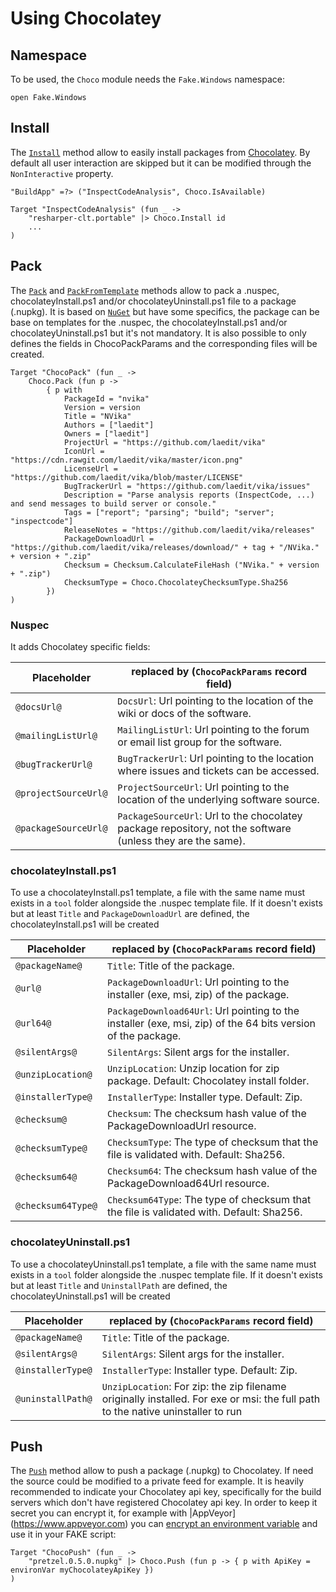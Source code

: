 # Using Chocolatey

## Namespace

To be used, the `Choco` module needs the `Fake.Windows` namespace:

    open Fake.Windows

## Install

The [`Install`](apidocs/fake-choco.html) method allow to easily install packages from [Chocolatey](https://chocolatey.org).
By default all user interaction are skipped but it can be modified through the `NonInteractive` property.


    "BuildApp" =?> ("InspectCodeAnalysis", Choco.IsAvailable)

    Target "InspectCodeAnalysis" (fun _ ->
        "resharper-clt.portable" |> Choco.Install id
        ...
    )

## Pack

The [`Pack`](apidocs/fake-choco.html) and [`PackFromTemplate`](apidocs/fake-choco.html) methods allow to pack a .nuspec, chocolateyInstall.ps1 and/or chocolateyUninstall.ps1 file to a package (.nupkg).
It is based on [`NuGet`](create-nuget-package.html) but have some specifics, the package can be base on templates for the .nuspec, the chocolateyInstall.ps1 and/or chocolateyUninstall.ps1 but it's not mandatory.
It is also possible to only defines the fields in ChocoPackParams and the corresponding files will be created.

    Target "ChocoPack" (fun _ ->
        Choco.Pack (fun p ->
            { p with
                PackageId = "nvika"
                Version = version
                Title = "NVika"
                Authors = ["laedit"]
                Owners = ["laedit"]
                ProjectUrl = "https://github.com/laedit/vika"
                IconUrl = "https://cdn.rawgit.com/laedit/vika/master/icon.png"
                LicenseUrl = "https://github.com/laedit/vika/blob/master/LICENSE"
                BugTrackerUrl = "https://github.com/laedit/vika/issues"
                Description = "Parse analysis reports (InspectCode, ...) and send messages to build server or console."
                Tags = ["report"; "parsing"; "build"; "server"; "inspectcode"]
                ReleaseNotes = "https://github.com/laedit/vika/releases"
                PackageDownloadUrl = "https://github.com/laedit/vika/releases/download/" + tag + "/NVika." + version + ".zip"
                Checksum = Checksum.CalculateFileHash ("NVika." + version + ".zip")
                ChecksumType = Choco.ChocolateyChecksumType.Sha256
            })
    )


### Nuspec
It adds Chocolatey specific fields:

Placeholder | replaced by (`ChocoPackParams` record field)
--- | ---
`@docsUrl@` | `DocsUrl`: Url pointing to the location of the wiki or docs of the software.
`@mailingListUrl@` | `MailingListUrl`: Url pointing to the forum or email list group for the software.
`@bugTrackerUrl@` | `BugTrackerUrl`: Url pointing to the location where issues and tickets can be accessed.
`@projectSourceUrl@` | `ProjectSourceUrl`: Url pointing to the location of the underlying software source.
`@packageSourceUrl@` | `PackageSourceUrl`: Url to the chocolatey package repository, not the software (unless they are the same).

### chocolateyInstall.ps1
To use a chocolateyInstall.ps1 template, a file with the same name must exists in a `tool` folder alongside the .nuspec template file.
If it doesn't exists but at least `Title` and `PackageDownloadUrl` are defined, the chocolateyInstall.ps1 will be created

Placeholder | replaced by (`ChocoPackParams` record field)
--- | ---
`@packageName@` | `Title`: Title of the package.
`@url@` | `PackageDownloadUrl`: Url pointing to the installer (exe, msi, zip) of the package.
`@url64@` | `PackageDownload64Url`: Url pointing to the installer (exe, msi, zip) of the 64 bits version of the package.
`@silentArgs@` | `SilentArgs`: Silent args for the installer.
`@unzipLocation@` | `UnzipLocation`: Unzip location for zip package. Default: Chocolatey install folder.
`@installerType@` | `InstallerType`: Installer type. Default: Zip.
`@checksum@` | `Checksum`: The checksum hash value of the PackageDownloadUrl resource.
`@checksumType@` | `ChecksumType`: The type of checksum that the file is validated with. Default: Sha256.
`@checksum64@` | `Checksum64`: The checksum hash value of the PackageDownload64Url resource.
`@checksum64Type@` | `Checksum64Type`: The type of checksum that the file is validated with. Default: Sha256.

### chocolateyUninstall.ps1
To use a chocolateyUninstall.ps1 template, a file with the same name must exists in a `tool` folder alongside the .nuspec template file.
If it doesn't exists but at least `Title` and `UninstallPath` are defined, the chocolateyUninstall.ps1 will be created

Placeholder | replaced by (`ChocoPackParams` record field)
--- | ---
`@packageName@` | `Title`: Title of the package.
`@silentArgs@` | `SilentArgs`: Silent args for the installer.
`@installerType@` | `InstallerType`: Installer type. Default: Zip.
`@uninstallPath@` | `UnzipLocation`: For zip: the zip filename originally installed. For exe or msi: the full path to the native uninstaller to run

## Push

The [`Push`](apidocs/fake-choco.html) method allow to push a package (.nupkg) to Chocolatey.
If need the source could be modified to a private feed for example.
It is heavily recommended to indicate your Chocolatey api key, specifically for the build servers which don't have registered Chocolatey api key.
In order to keep it secret you can encrypt it, for example with |AppVeyor](https://www.appveyor.com) you can [encrypt an environment variable](https://www.appveyor.com/docs/build-configuration#secure-variables) and use it in your FAKE script:

    Target "ChocoPush" (fun _ ->
        "pretzel.0.5.0.nupkg" |> Choco.Push (fun p -> { p with ApiKey = environVar myChocolateyApiKey })
    )
